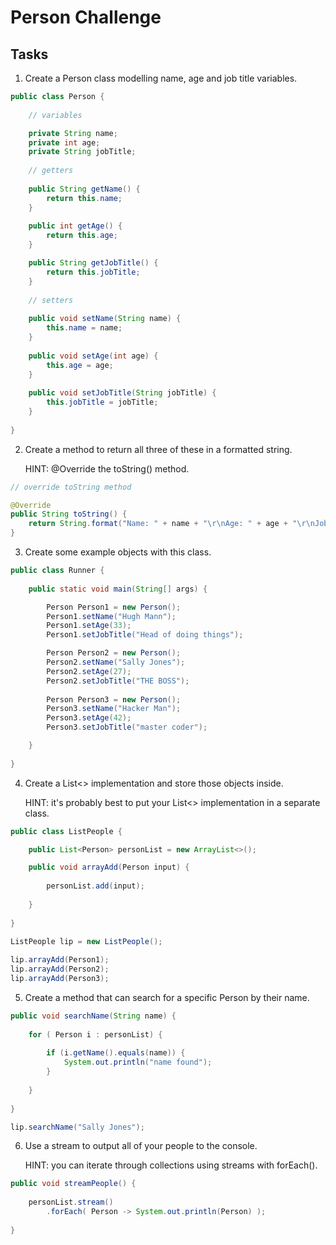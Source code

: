 # Person Challenge

## Tasks

1. Create a Person class modelling name, age and job title variables.

```java
public class Person {
	
	// variables

	private String name;
	private int age;
	private String jobTitle;
	
	// getters
	
	public String getName() {
		return this.name;
	}
	
	public int getAge() {
		return this.age;
	}

	public String getJobTitle() {
		return this.jobTitle;
	}
	
	// setters
	
	public void setName(String name) {
		this.name = name;
	}
	
	public void setAge(int age) {
		this.age = age;
	}
	
	public void setJobTitle(String jobTitle) {
		this.jobTitle = jobTitle;
	}
	
}
```

2. Create a method to return all three of these in a formatted string.

	HINT: @Override the toString() method.

```java
// override toString method

@Override
public String toString() {
	return String.format("Name: " + name + "\r\nAge: " + age + "\r\nJob Title: " + jobTitle);
}
```

3. Create some example objects with this class.

```java
public class Runner {
	
	public static void main(String[] args) {

		Person Person1 = new Person();
		Person1.setName("Hugh Mann");
		Person1.setAge(33);
		Person1.setJobTitle("Head of doing things");

		Person Person2 = new Person();
		Person2.setName("Sally Jones");
		Person2.setAge(27);
		Person2.setJobTitle("THE BOSS");
		
		Person Person3 = new Person();
		Person3.setName("Hacker Man");
		Person3.setAge(42);
		Person3.setJobTitle("master coder");

	}
	
}
```

4. Create a List<> implementation and store those objects inside.

	HINT: it's probably best to put your List<> implementation in a separate class.

```java
public class ListPeople {

	public List<Person> personList = new ArrayList<>();

	public void arrayAdd(Person input) {
		
		personList.add(input);
		
	}
	
}
```

```java
ListPeople lip = new ListPeople();
		
lip.arrayAdd(Person1);
lip.arrayAdd(Person2);
lip.arrayAdd(Person3);
```


5. Create a method that can search for a specific Person by their name.

```java
public void searchName(String name) {
		
	for ( Person i : personList) {
		
		if (i.getName().equals(name)) {
			System.out.println("name found");
		}
		
	}
	
}
```

```java
lip.searchName("Sally Jones");
```


6. Use a stream to output all of your people to the console.

	HINT: you can iterate through collections using streams with forEach().

```java
public void streamPeople() {
		
	personList.stream()
		.forEach( Person -> System.out.println(Person) );
	
}
```
